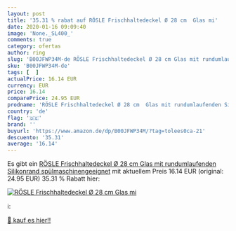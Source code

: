 ```yaml
---
layout: post
title: '35.31 % rabat auf RÖSLE Frischhaltedeckel Ø 28 cm  Glas mi'
date: 2020-01-16 09:09:40
image: 'None._SL400_'
comments: true
category: ofertas
author: ring
slug: 'B00JFWP34M-de RÖSLE Frischhaltedeckel Ø 28 cm Glas mit rundumlaufenden...'
sku: 'B00JFWP34M-de'
tags: [  ]
actualPrice: 16.14 EUR
currency: EUR
price: 16.14
comparePrice: 24.95 EUR
prodname: 'RÖSLE Frischhaltedeckel Ø 28 cm  Glas mit rundumlaufenden Silikonrand  spülmaschinengeeignet'
country: 'de'
flag: '🇩🇪'
brand: ''
buyurl: 'https://www.amazon.de/dp/B00JFWP34M/?tag=tolees0ca-21'
descuento: '35.31'
average: '16.14'
---
```


Es gibt ein [RÖSLE Frischhaltedeckel Ø 28 cm  Glas mit rundumlaufenden Silikonrand  spülmaschinengeeignet](https://www.amazon.de/dp/B00JFWP34M/?tag=tolees0ca-21) mit aktuellem Preis 16.14 EUR (original: 24.95 EUR) 35.31 % Rabatt hier:

[![RÖSLE Frischhaltedeckel Ø 28 cm  Glas mi](None._SL400_)](https://www.amazon.de/dp/B00JFWP34M/?tag=tolees0ca-21)

ℹ️:


[🛒 kauf es hier!!](https://www.amazon.de/dp/B00JFWP34M/?tag=tolees0ca-21)
